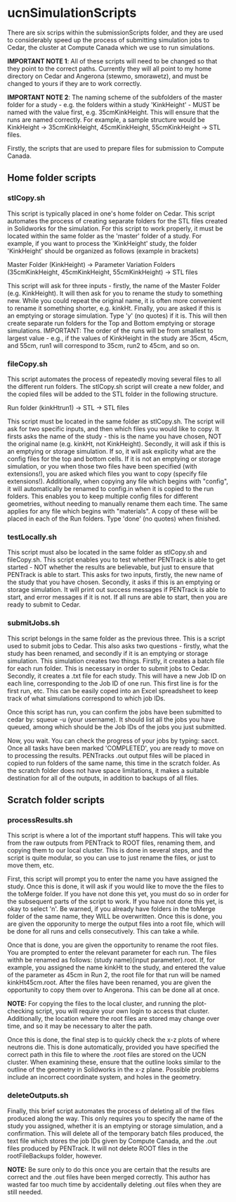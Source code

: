 # ucnSimulationScripts

There are six scrips within the submissionScripts folder, and they are used to considerably speed up the process of submitting simulation jobs to Cedar, the cluster at Compute Canada which we use to run simulations.

**IMPORTANT NOTE 1**: All of these scripts will need to be changed so that they point to the correct paths. Currently they will all point to my home directory on Cedar and Angerona (stewmo, smorawetz), and must be changed to yours if they are to work correctly.

**IMPORTANT NOTE 2**: The naming scheme of the subfolders of the master folder for a study - e.g. the folders within a study 'KinkHeight' - MUST be named with the value first, e.g. 35cmKinkHeight. This will ensure that the runs are named correctly. For example, a sample structure would be KinkHeight -> 35cmKinkHeight, 45cmKinkHeight, 55cmKinkHeight -> STL files.


Firstly, the scripts that are used to prepare files for submission to Compute Canada.

## Home folder scripts

### stlCopy.sh

This script is typically placed in one's home folder on Cedar. This script automates the process of creating separate folders for the STL files created in Solidworks for the simulation. For this script to work properly, it must be located within the same folder as the 'master' folder of a study. For example, if you want to process the 'KinkHeight' study, the folder 'KinkHeight' should be organized as follows (example in brackets)

Master Folder (KinkHeight) -> Parameter Variation Folders (35cmKinkHeight, 45cmKinkHeight, 55cmKinkHeight) -> STL files

This script will ask for three inputs - firstly, the name of the Master Folder (e.g. KinkHeight). It will then ask for you to rename the study to something new. While you could repeat the original name, it is often more convenient to rename it something shorter, e.g. kinkHt. Finally, you are asked if this is an emptying or storage simulation. Type 'y' (no quotes) if it is. This will then create separate run folders for the Top and Bottom emptying or storage simulations. IMPORTANT: The order of the runs will be from smallest to largest value - e.g., if the values of KinkHeight in the study are 35cm, 45cm, and 55cm, run1 will correspond to 35cm, run2 to 45cm, and so on.

### fileCopy.sh

This script automates the process of repeatedly moving several files to all the different run folders. The stlCopy.sh script will create a new folder, and the copied files will be added to the STL folder in the following structure.

Run folder (kinkHtrun1) -> STL ->  STL files

This script must be located in the same folder as stlCopy.sh. The script will ask for two specific inputs, and then which files you would like to copy. It firsts asks the name of the study - this is the name you have chosen, NOT the original name (e.g. kinkHt, not KinkHeight). Secondly, it will ask if this is an emptying or storage simulation. If so, it will ask explicity what are the config files for the top and bottom cells. If it is not an emptying or storage simulation, or you when those two files have been specified (with extensions!), you are asked which files you want to copy (specify file extensions!). Additionally, when copying any file which begins with "config", it will automatically be renamed to config.in when it is copied to the run folders. This enables you to keep multiple config files for different geometries, without needing to manually rename them each time. The same applies for any file which begins with "materials". A copy of these will be placed in each of the Run folders. Type 'done' (no quotes) when finished. 


### testLocally.sh

This script must also be located in the same folder as stlCopy.sh and fileCopy.sh. This script enables you to test whether PENTrack is able to get started - NOT whether the results are believable, but just to ensure that PENTrack is able to start. This asks for two inputs, firstly, the new name of the study that you have chosen. Secondly, it asks if this is an emptying or storage simulation. It will print out success messages if PENTrack is able to start, and error messages if it is not. If all runs are able to start, then you are ready to submit to Cedar.


### submitJobs.sh

This script belongs in the same folder as the previous three. This is a script used to submit jobs to Cedar. This also asks two questions - firstly, what the study has been renamed, and secondly if it is an emptying or storage simulation. This simulation creates two things. Firstly, it creates a batch file for each run folder. This is necessary in order to submit jobs to Cedar. Secondly, it creates a .txt file for each study. This will have a new Job ID on each line, corresponding to the Job ID of one run. This first line is for the first run, etc. This can be easily coped into an Excel spreadsheet to keep track of what simulations correspond to which job IDs.

Once this script has run, you can confirm the jobs have been submitted to cedar by: squeue -u (your username). It should list all the jobs you have queued, among which should be the Job IDs of the jobs you just submitted.

Now, you wait. You can check the progress of your jobs by typing: sacct. Once all tasks have been marked 'COMPLETED', you are ready to move on to processing the results. PENTracks .out output files will be placed in copied to run folders of the same name, this time in the scratch folder. As the scratch folder does not have space limitations, it makes a suitable destination for all of the outputs, in addition to backups of all files. 

## Scratch folder scripts


### processResults.sh


This script is where a lot of the important stuff happens. This will take you from the raw outputs from PENTrack to ROOT files, renaming them, and copying them to our local cluster. This is done in several steps, and the script is quite modular, so you can use to just rename the files, or just to move them, etc.

First, this script will prompt you to enter the name you have assigned the study. Once this is done, it will ask if you would like to move the the files to the toMerge folder. If you have not done this yet, you must do so in order for the subsequent parts of the script to work. If you have not done this yet, is okay to select 'n'. Be warned, if you already have folders in the toMerge folder of the same name, they WILL be overwritten. Once this is done, you are given the opporunity to merge the output files into a root file, which will be done for all runs and cells consecutively. This can take a while. 

Once that is done, you are given the opportunity to rename the root files. You are prompted to enter the relevant parameter for each run. The files withh be renamed as follows: (study name)(input parameter).root. If, for example, you assigned the name kinkHt to the study, and entered the value of the parameter as 45cm in Run 2, the root file for that run will be named kinkHt45cm.root. After the files have been renamed, you are given the opportunity to copy them over to Angerona. This can be done all at once.

**NOTE:** For copying the files to the local cluster, and running the plot-checking script, you will require your own login to access that cluster. Additionally, the location where the root files are stored may change over time, and so it may be necessary to alter the path.

Once this is done, the final step is to quickly check the x-z plots of where neutrons die. This is done automatically, provided you have specified the correct path in this file to where the .root files are stored on the UCN cluster. When examining these, ensure that the outline looks similar to the outline of the geometry in Solidworks in the x-z plane. Possible problems include an incorrect coordinate system, and holes in the geometry.


### deleteOutputs.sh

Finally, this brief script automates the process of deleting all of the files produced along the way. This only requires you to specify the name of the study you assigned, whether it is an emptying or storage simulation, and a confirmation. This will delete all of the temporary batch files produced, the text file which stores the job IDs given by Compute Canada, and the .out files produced by PENTrack. It will not delete ROOT files in the rootFileBackups folder, however.

**NOTE:** Be sure only to do this once you are certain that the results are correct and the .out files have been merged correctly. This author has wasted far too much time by accidentally deleting .out files when they are still needed.

